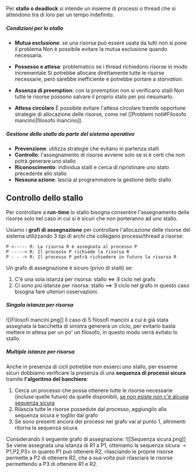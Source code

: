 Per **stallo o deadlock** si intende un insieme di processi o thread che si attendono tra di loro per un tempo indefinito.

##### Condizioni per lo stallo
- **Mutua esclusione**: se una risorsa può essere usata da tutti non si pone il problema
	Non è possibile evitare la mutua esclusione quando necessaria.

- **Possesso e attesa**: problematico se i thread richiedono risorse in modo incrementale
	Si potrebbe allocare direttamente tutte le risorse necessarie, però sarebbe inefficiente e potrebbe portare a _starvation_.

- **Assenza di preemption**: con la preemption non si verificano stalli
	Non tutte le risorse possono salvare il proprio stato per poi riesumarlo.

- **Attesa circolare**
	È possibile evitare l'attesa circolare tramite opportune strategie di allocazione delle risorse, come nel [[Problemi noti#Filosofo mancino|filosofo mancino]].

##### Gestione dello stallo da parte del sistema operativo
- **Prevenzione**: utilizza strategie che evitano in partenza stalli
- **Controllo**: l'assegnamento di risorse avviene solo se si è certi che non potrà generare uno stallo
- **Riconoscimento**: individua stalli e cerca di ripristinare uno stato precedente allo stallo
- **Nessuna azione**: lascia al programmatore la gestione dello stallo

## Controllo dello stallo
Per controllare a **run-time** lo stallo bisogna consentire l'assegnamento delle risorse solo nel caso in cui si è sicuri che non porteranno ad uno stallo.

Usiamo i **grafi di assegnazione** per controllare l'allocazione delle risorse del sistema utilizzando $3$ tipi di archi che collegano processi/thread a risorse:
```
P <----- R: La risorsa R è assegnata al processo P
P -----> R: Il processo P richiede la risorsa R
P - - -> R: Il processo P potrà richiedere in futuro la risorsa R
```

Un grafo di assegnazione è sicuro (privo di stalli) se:
1. C'è una sola istanza per risorsa: stallo $\iff$ $\exists$ ciclo nel grafo
2. Ci sono più istanze per risorsa: stallo $\implies$ $\exists$ ciclo nel grafo
	in questo caso bisogna fare ulteriori osservazioni.

##### Singola istanza per risorsa
![[Filosofi mancini.png]]
Il caso di $5$ filosofi mancini a cui è già stata assegnata la bacchetta di sinistra genererà un ciclo, per evitarlo basta mettere in attesa per un po' un filosofo, in questo modo verrà evitato lo stallo.

##### Multiple istanze per risorsa
Anche in presenza di cicli potrebbe _non_ esserci uno stallo, per esserne sicuri dobbiamo verificare la presenza di una **sequenza di processi sicura** tramite **l'algoritmo del banchiere**:
1. Cerca un processo che possa ottenere tutte le risorse necessarie (incluse quelle future) da quelle disponibili, <u>se non esiste non c'è alcuna sequenza sicura</u>
2. Rilascia tutte le risorse possedute dal processo, aggiungilo alla sequenza sicura e toglilo dal grafo
3. Se sono presenti ancora dei processi nel grafo vai al punto 1, altrimenti ritorna la sequenza sicura

Considerando il seguente grafo di assegnazione:
![[Sequenza sicura.png]]
Se viene assegnata una istanza di R1 a P1, otteniamo la sequenza sicura $<\text{P1,P2,P3}>$ in quanto P1 può ottenere R2, rilasciando le proprie risorse permette a P2 di ottenere R2, che a sua volta può rilasciare le risorse permettendo a P3 di ottenere R1 e R2.